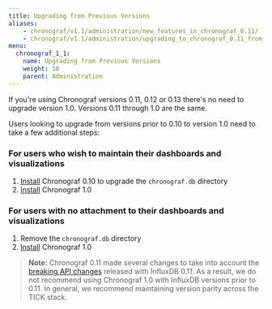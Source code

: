 ```yaml
---
title: Upgrading from Previous Versions
aliases:
    - chronograf/v1.1/administration/new_features_in_chronograf_0.11/
    - chronograf/v1.1/administration/upgrading_to_chronograf_0.11_from_previous_versions/
menu:
  chronograf_1_1:
    name: Upgrading from Previous Versions
    weight: 10
    parent: Administration
---
```


If you're using Chronograf versions 0.11, 0.12 or 0.13 there's no need to
upgrade version 1.0.
Versions 0.11 through 1.0 are the same.

Users looking to upgrade from versions prior to 0.10 to version 1.0 need to
take a few additional steps:

### For users who wish to maintain their dashboards and visualizations

1. [Install](https://influxdata.com/downloads/) Chronograf 0.10 to upgrade the `chronograf.db` directory
2. [Install](https://influxdata.com/downloads/) Chronograf 1.0

### For users with no attachment to their dashboards and visualizations

1. Remove the `chronograf.db` directory
2. [Install](https://influxdata.com/downloads/) Chronograf 1.0

> **Note:** Chronograf 0.11 made several changes to take into account the [breaking API changes](https://github.com/influxdata/influxdb/blob/master/CHANGELOG.md) released with InfluxDB 0.11.
As a result, we do not recommend using Chronograf 1.0 with InfluxDB versions prior to 0.11.
In general, we recommend maintaining version parity across the TICK stack.
